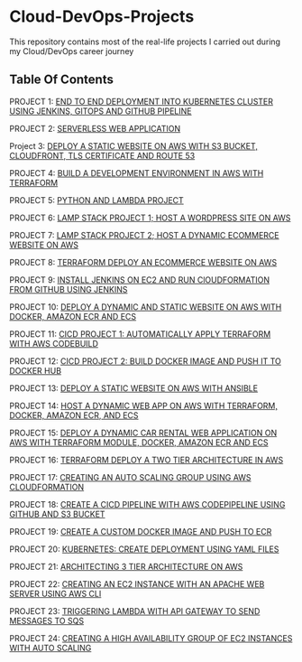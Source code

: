 # Cloud-DevOps-Projects

This repository contains most of the real-life projects I carried out during my Cloud/DevOps career journey

## Table Of Contents

PROJECT 1: [END TO END DEPLOYMENT INTO KUBERNETES CLUSTER USING JENKINS, GITOPS AND GITHUB PIPELINE](https://github.com/georgeonalo/GitOps)

PROJECT 2: [SERVERLESS WEB APPLICATION](https://github.com/georgeonalo/Serverless-Web-Application)

Project 3: [DEPLOY A STATIC WEBSITE ON AWS WITH S3 BUCKET, CLOUDFRONT, TLS CERTIFICATE AND ROUTE 53](https://github.com/georgeonalo/deploy-a-static-website-on-aws)

PROJECT 4: [BUILD A DEVELOPMENT ENVIRONMENT IN AWS WITH TERRAFORM](https://github.com/georgeonalo/terraform-dev-env)

PROJECT 5: [PYTHON AND LAMBDA PROJECT](https://github.com/georgeonalo/python-projects)

PROJECT 6: [LAMP STACK PROJECT 1; HOST A WORDPRESS SITE ON AWS](https://github.com/georgeonalo/Host-a-wordpress-website-on-AWS)

PROJECT 7: [LAMP STACK PROJECT 2; HOST A DYNAMIC ECOMMERCE WEBSITE ON AWS](https://github.com/georgeonalo/Host-a-Dynamic-Ecommerce-Website-on-AWS)

PROJECT 8: [TERRAFORM DEPLOY AN ECOMMERCE WEBSITE ON AWS](https://github.com/georgeonalo/terraform-projects)

PROJECT 9: [INSTALL JENKINS ON EC2 AND RUN ClOUDFORMATION FROM GITHUB USING JENKINS](https://github.com/georgeonalo/Run-Infra-as-Code-with-Jenkins)

PROJECT 10: [DEPLOY A DYNAMIC AND STATIC WEBSITE ON AWS WITH DOCKER, AMAZON ECR AND ECS](https://github.com/georgeonalo/docker-projects)

PROJECT 11: [CICD PROJECT 1: AUTOMATICALLY APPLY TERRAFORM WITH AWS CODEBUILD](https://github.com/georgeonalo/cicd-projects)

PROJECT 12: [CICD PROJECT 2: BUILD DOCKER IMAGE AND PUSH IT TO DOCKER HUB](https://github.com/georgeonalo/cicd-build-docker-image)  

PROJECT 13: [DEPLOY A STATIC WEBSITE ON AWS WITH ANSIBLE](https://github.com/georgeonalo/ansible-playbooks)

PROJECT 14: [HOST A DYNAMIC WEB APP ON AWS WITH TERRAFORM, DOCKER, AMAZON ECR, AND ECS](https://github.com/georgeonalo/rentzone-terraform-ecs-project)

PROJECT 15: [DEPLOY A DYNAMIC CAR RENTAL WEB APPLICATION ON AWS WITH TERRAFORM MODULE, DOCKER, AMAZON ECR AND ECS](https://github.com/georgeonalo/terraform-modules)

PROJECT 16: [TERRAFORM DEPLOY A TWO TIER ARCHITECTURE IN AWS](https://github.com/georgeonalo/Terraform-Deploy-a-Two-Tier-Architecture-in-AWS)

PROJECT 17: [CREATING AN AUTO SCALING GROUP USING AWS CLOUDFORMATION](https://github.com/georgeonalo/Creating-an-Auto-Scaling-Group-using-AWS-CloudFormation)

PROJECT 18: [CREATE A CICD PIPELINE WITH AWS CODEPIPELINE USING GITHUB AND S3 BUCKET](https://github.com/georgeonalo/CI-CD-Pipeline-with-AWS-CodePipeline)

PROJECT 19: [CREATE A CUSTOM DOCKER IMAGE AND PUSH TO ECR](https://github.com/georgeonalo/Create-a-Custom-Docker-Image)

PROJECT 20: [KUBERNETES: CREATE DEPLOYMENT USING YAML FILES
](https://github.com/georgeonalo/Kubernetes-Create-Deployments-Using-YAML-Files)

PROJECT 21: [ARCHITECTING 3 TIER ARCHITECTURE ON AWS](https://github.com/georgeonalo/hello-world)

PROJECT 22: [CREATING AN EC2 INSTANCE WITH AN APACHE WEB SERVER USING AWS CLI](https://github.com/georgeonalo/Creating-an-EC2-instance-with-an-Apache-Web-Server-Using-AWS-CLI)

PROJECT 23: [TRIGGERING LAMBDA WITH API GATEWAY TO SEND MESSAGES TO SQS](https://github.com/georgeonalo/Triggering-Lambda-with-API-Gateway-to-Send-Messages-to-SQS)

PROJECT 24: [CREATING A HIGH AVAILABILITY GROUP OF EC2 INSTANCES WITH AUTO SCALING](https://github.com/georgeonalo/Creating-a-High-Availability-Group-of-EC2-Instances-with-Auto-Scaling)


